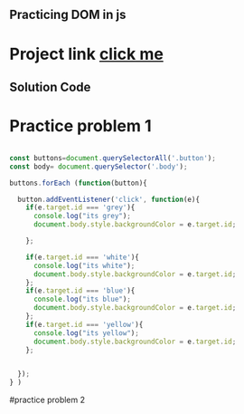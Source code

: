 ## Practicing DOM in js

# Project link [click me](https://stackblitz.com/edit/dom-project-chaiaurcode-dqmqucrd?file=1-colorChanger%2Fchaiaurcode.js,1-colorChanger%2Findex.html)

## Solution Code

# Practice problem 1
``` javascript

const buttons=document.querySelectorAll('.button');
const body= document.querySelector('.body');

buttons.forEach (function(button){

  button.addEventListener('click', function(e){
    if(e.target.id === 'grey'){
      console.log("its grey");
      document.body.style.backgroundColor = e.target.id;

    };

    if(e.target.id === 'white'){
      console.log("its white");
      document.body.style.backgroundColor = e.target.id;
    };
    if(e.target.id === 'blue'){
      console.log("its blue");
      document.body.style.backgroundColor = e.target.id;
    };
    if(e.target.id === 'yellow'){
      console.log("its yellow");
      document.body.style.backgroundColor = e.target.id;
    };


  });
} )

```


#practice problem 2

```javascript


```